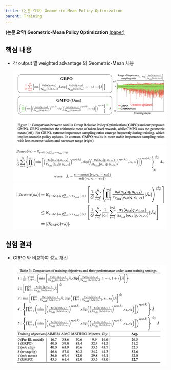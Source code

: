 ```yaml
---
title: (논문 요약) Geometric-Mean Policy Optimization
parent: Training
---
```


**(논문 요약) Geometric-Mean Policy Optimization** [(paper)](https://arxiv.org/pdf/2507.20673)

## 핵심 내용
- 각 output 별 weighted advantage 의 Geometric-Mean 사용 
   
   <img src="/data/papers/gmpo/concept.png" width="800" />
   
   <img src="/data/papers/gmpo/eq1.png" width="800" />
   
   <img src="/data/papers/gmpo/eq2.png" width="650" />
   
## 실험 결과
- GRPO 와 비교하여 성능 개선 

   <img src="/data/papers/gmpo/result.png" width="800" />

